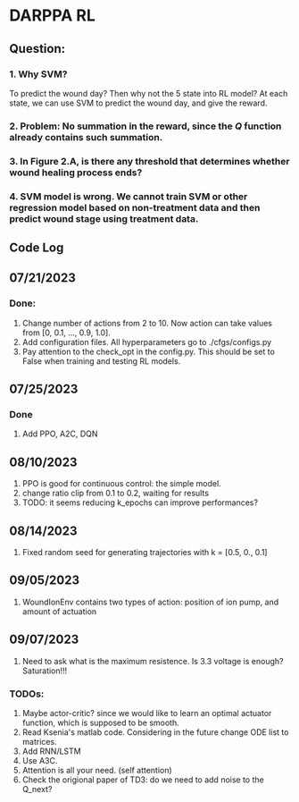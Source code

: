 # DARPPA RL

## Question:
### 1. Why SVM? 
To predict the wound day?
Then why not the 5 state into RL model? 
At each state, we can use SVM to predict the wound day,
and give the reward.

### 2. Problem: No summation in the reward, since the $Q$ function already contains such summation.

### 3. In Figure 2.A, is there any threshold that determines whether wound healing process ends?

### 4. SVM model is wrong. We cannot train SVM or other regression model based on non-treatment data and then predict wound stage using treatment data.


## Code Log

## 07/21/2023
### Done:
1. Change number of actions from 2 to 10. Now action can take values from [0, 0.1, ..., 0.9, 1.0].
2. Add configuration files. All hyperparameters go to ./cfgs/configs.py
3. Pay attention to the check_opt in the config.py. This should be set to False when training and testing RL models.

## 07/25/2023
### Done
1. Add PPO, A2C, DQN

## 08/10/2023
1. PPO is good for continuous control: the simple model.
2. change ratio clip from 0.1 to 0.2, waiting for results
3. TODO: it seems reducing k_epochs can improve performances?

## 08/14/2023
1. Fixed random seed for generating trajectories with k = [0.5, 0., 0.1]

## 09/05/2023
1. WoundIonEnv contains two types of action: position of ion pump, and amount of actuation

## 09/07/2023
1. Need to ask what is the maximum resistence. Is 3.3 voltage is enough? Saturation!!!



### TODOs:
1. Maybe actor-critic? since we would like to learn an optimal actuator function, which is supposed to be smooth.
2. Read Ksenia's matlab code. Considering in the future change ODE list to matrices.
3. Add RNN/LSTM
4. Use A3C.
5. Attention is all your need. (self attention)
6. Check the origional paper of TD3: do we need to add noise to the Q_next?
